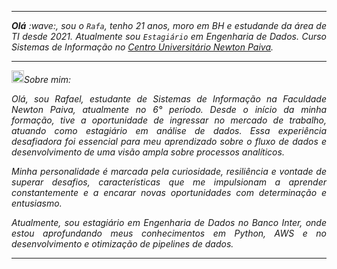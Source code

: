 ----

<div align="justify">
<i><b>Olá</b> :wave:, sou o <code>Rafa</code>, tenho 21 anos, moro em BH e estudande da área de TI desde 2021. Atualmente sou <code>Estagiário</code> em Engenharia de Dados. Curso Sistemas de Informação no <a href="https://newtonpaiva.br/" target="_blank">Centro Universitário Newton Paiva</a>.
</div>

----

<img height="20" alt="GIF" src="https://github.com/rafaelmarqx/rafaelmarqx/blob/main/img/soulgem.gif?raw=true"/>Sobre mim:

<div align="justify">
Olá, sou Rafael, estudante de Sistemas de Informação na Faculdade Newton Paiva, atualmente no 6° período. Desde o início da minha formação, tive a oportunidade de ingressar no mercado de trabalho, atuando como estagiário em análise de dados. Essa experiência desafiadora foi essencial para meu aprendizado sobre o fluxo de dados e desenvolvimento de uma visão ampla sobre processos analíticos.

Minha personalidade é marcada pela curiosidade, resiliência e vontade de superar desafios, características que me impulsionam a aprender constantemente e a encarar novas oportunidades com determinação e entusiasmo.

Atualmente, sou estagiário em Engenharia de Dados no Banco Inter, onde estou aprofundando meus conhecimentos em Python, AWS e no desenvolvimento e otimização de pipelines de dados.
</div>

----
